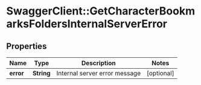 # SwaggerClient::GetCharacterBookmarksFoldersInternalServerError

## Properties
Name | Type | Description | Notes
------------ | ------------- | ------------- | -------------
**error** | **String** | Internal server error message | [optional] 


